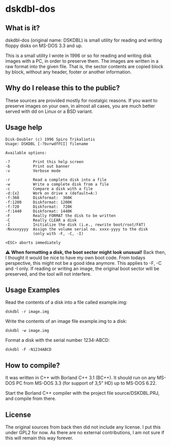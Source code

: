 # dskdbl-dos

## What is it?

dskdbl-dos (original name: DSKDBL) is small utility for reading and writing
floppy disks on MS-DOS 3.3 and up.

This is a small utility I wrote in 1996 or so for reading and writing disk
images with a PC, in order to preserve them. The images are written in a raw
format into the given file. That is, the sector contents are copied block by
block, without any header, footer or another information.

## Why do I release this to the public?

These sources are provided mostly for nostalgic reasons. If you want to
preserve images on your own, in almost all cases, you are much better served
with dd on Linux or a BSD variant.

## Usage help

    Disk-Doubler (c) 1996 Spiro Trikaliotis
    Usage: DSKDBL [-?bvrwdfFCI] filename

    Available options:

    -?          Print this help screen
    -b          Print out banner
    -v          Verbose mode

    -r          Read a complete disk into a file
    -w          Write a complete disk from a file
    -c          Compare a disk with a file
    -d:{x}      Work on drive x (default=A:)
    -f:360      Diskformat:  360K
    -f:1200     Diskformat: 1200K
    -f:720      Diskformat:  720K
    -f:1440     Diskformat: 1440K
    -F          Really FORMAT the disk to be written
    -C          Really CLEAR a disk
    -I          Initialize the disk (i.e., rewrite boot/root/FAT)
    -Nxxxxyyyy  Assign the volume serial no. xxxx-yyyy to the disk
                (only with -F, -C, -I)

    <ESC> aborts immediately

:warning: **When formatting a disk, the boot sector might look unusual!**
Back then, I thought it would be nice to have my own boot code. From todays
perspective, this might not be a good idea anymore. This applies to -F, -C
and -I only. If reading or writing an image, the original boot sector will
be preserved, and the tool will not interfere.

## Usage Examples

Read the contents of a disk into a file called example.img:

    dskdbl -r image.img

Write the contents of an image file example.img to a disk:

    dskdbl -w image.img

Format a disk with the serial number 1234-ABCD:

    dskdbl -F -N1234ABCD

## How to compile?

It was written in C++ with Borland C++ 3.1 (BC++). It should run on any MS-DOS
PC from MS-DOS 3.3 (for support of 3,5" HD) up to MS-DOS 6.22.

Start the Borland C++ compiler with the project file source/DSKDBL.PRJ, and
compile from there.

## License

The original sources from back then did not include any license. I put this
under GPL2 for now. As there are no external contributions, I am not sure if
this will remain this way forever.
